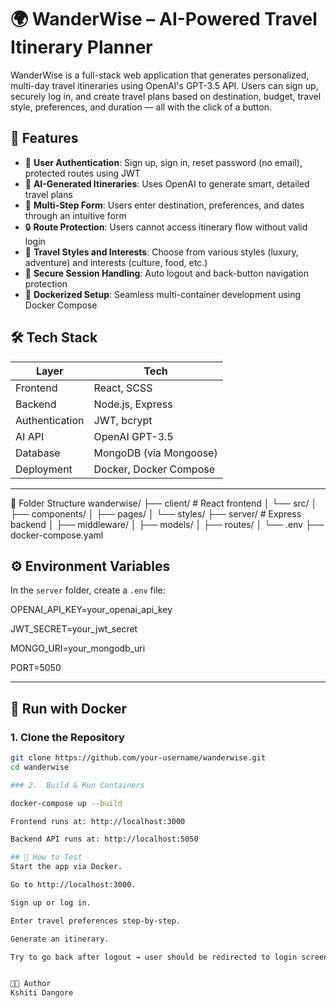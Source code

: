 # 🌍 WanderWise – AI-Powered Travel Itinerary Planner

WanderWise is a full-stack web application that generates personalized, multi-day travel itineraries using OpenAI's GPT-3.5 API. Users can sign up, securely log in, and create travel plans based on destination, budget, travel style, preferences, and duration — all with the click of a button.

## 🚀 Features

- 🔐 **User Authentication**: Sign up, sign in, reset password (no email), protected routes using JWT
- 🧠 **AI-Generated Itineraries**: Uses OpenAI to generate smart, detailed travel plans
- 📅 **Multi-Step Form**: Users enter destination, preferences, and dates through an intuitive form
- 🔒 **Route Protection**: Users cannot access itinerary flow without valid login
- 🧭 **Travel Styles and Interests**: Choose from various styles (luxury, adventure) and interests (culture, food, etc.)
- 🧹 **Secure Session Handling**: Auto logout and back-button navigation protection
- 🐳 **Dockerized Setup**: Seamless multi-container development using Docker Compose

## 🛠️ Tech Stack

| Layer        | Tech                     |
|--------------|--------------------------|
| Frontend     | React, SCSS              |
| Backend      | Node.js, Express         |
| Authentication | JWT, bcrypt           |
| AI API       | OpenAI GPT-3.5           |
| Database     | MongoDB (via Mongoose)   |
| Deployment   | Docker, Docker Compose   |

---

📁 Folder Structure
wanderwise/
├── client/             # React frontend
│   └── src/
│       ├── components/
│       ├── pages/
│       └── styles/
├── server/             # Express backend
│   ├── middleware/
│   ├── models/
│   ├── routes/
│   └── .env
├── docker-compose.yaml


## ⚙️ Environment Variables

In the `server` folder, create a `.env` file:

OPENAI_API_KEY=your_openai_api_key

JWT_SECRET=your_jwt_secret

MONGO_URI=your_mongodb_uri

PORT=5050


---

## 🐳 Run with Docker

### 1. Clone the Repository

```bash
git clone https://github.com/your-username/wanderwise.git
cd wanderwise

### 2.  Build & Run Containers

docker-compose up --build

Frontend runs at: http://localhost:3000

Backend API runs at: http://localhost:5050

## 🧪 How to Test
Start the app via Docker.

Go to http://localhost:3000.

Sign up or log in.

Enter travel preferences step-by-step.

Generate an itinerary.

Try to go back after logout → user should be redirected to login screen again.


👨‍💻 Author
Kshiti Dangore
